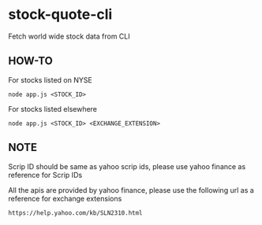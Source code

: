 # stock-quote-cli
Fetch world wide stock data from CLI

## HOW-TO

For stocks listed on NYSE

```
node app.js <STOCK_ID>
```

For stocks listed elsewhere

```
node app.js <STOCK_ID> <EXCHANGE_EXTENSION>
```

## NOTE
Scrip ID should be same as yahoo scrip ids, please use yahoo finance as reference for Scrip IDs

All the apis are provided by yahoo finance, please use the following url as a reference for exchange extensions

```
https://help.yahoo.com/kb/SLN2310.html
```

